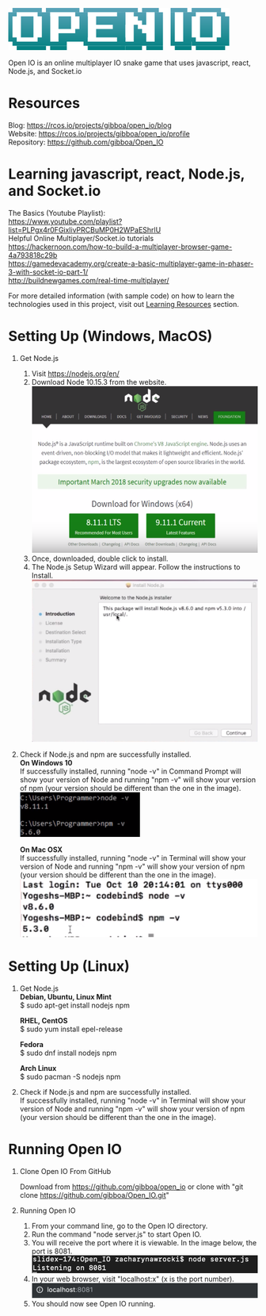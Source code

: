 
![Open IO](open_io_logo.png)


Open IO is an online multiplayer IO snake game that uses javascript, react, Node.js, and Socket.io

# Resources
Blog: https://rcos.io/projects/gibboa/open_io/blog <br/>
Website: https://rcos.io/projects/gibboa/open_io/profile <br/>
Repository: https://github.com/gibboa/Open_IO <br/>

# Learning javascript, react, Node.js, and Socket.io
The Basics (Youtube Playlist): <br/> 
https://www.youtube.com/playlist?list=PLPgx4r0FGixlivPRCBuMP0H2WPaEShrlU
<br/>
Helpful Online Multiplayer/Socket.io tutorials <br/> 
https://hackernoon.com/how-to-build-a-multiplayer-browser-game-4a793818c29b <br/>
https://gamedevacademy.org/create-a-basic-multiplayer-game-in-phaser-3-with-socket-io-part-1/ <br/>
http://buildnewgames.com/real-time-multiplayer/ <br/>

For more detailed information (with sample code) on how to learn the technologies used in this project,
visit out [Learning Resources](https://github.com/gibboa/Open_IO/tree/master/LearningResources) section.

# Setting Up (Windows, MacOS)
1. Get Node.js
	1. Visit https://nodejs.org/en/
	2. Download Node 10.15.3 from the website.
	![nodejs_website](images/nodejs_website.png)
	3. Once, downloaded, double click to install.
	4. The Node.js Setup Wizard will appear. Follow the instructions to Install.
	![nodejs_wizard](images/nodejs_wizard.png)


2. Check if Node.js and npm are successfully installed. <br/>
	**On Windows 10** <br/>
	If successfully installed, running "node -v" in Command Prompt will show your version of Node and running "npm -v" will show your version of npm (your version should be different than the one in the image). <br/>
	![version_windows](images/version_windows.png)

	**On Mac OSX** <br/>
	If successfully installed, running "node -v" in Terminal will show your version of Node and running "npm -v" will show
	your version of npm (your version should be different than the one in the image). <br/>
	![version_mac](images/version_mac.png)



# Setting Up (Linux)

1. Get Node.js <br/>
	**Debian, Ubuntu, Linux Mint** <br/>
	$ sudo apt-get install nodejs npm

	**RHEL, CentOS** <br/>
	$ sudo yum install epel-release

	**Fedora** <br/>
	$ sudo dnf install nodejs npm

	**Arch Linux** <br/>
	$ sudo pacman -S nodejs npm

2. Check if Node.js and npm are successfully installed. <br/>
	If successfully installed, running "node -v" in Terminal will show your version of Node and running "npm -v" will show your version of npm (your version should be different than the one in the image).


# Running Open IO
1. Clone Open IO From GitHub

	Download from https://github.com/gibboa/open_io or clone with "git clone https://github.com/gibboa/Open_IO.git"

2. Running Open IO
	1. From your command line, go to the Open IO directory.
	2. Run the command "node server.js" to start Open IO.
	3. You will receive the port where it is viewable. In the image below, the port is 8081.
	![port](images/port.png)
	4. In your web browser, visit "localhost:x" (x is the port number).
	![url](images/url.png)
	5. You should now see Open IO running.

